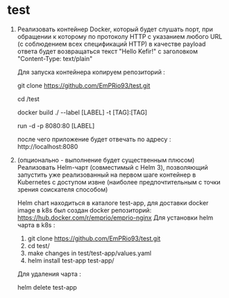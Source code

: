 # test
1. Реализовать контейнер Docker, который будет слушать порт, при обращении к которому по протоколу HTTP с указанием любого URL (с соблюдением всех спецификаций HTTP) в качестве payload ответа будет возвращаться текст "Hello Kefir!" с заголовком "Content-Type: text/plain"

    Для запуска контейнера копируем репозиторий :
    
    git clone https://github.com/EmPRio93/test.git

    cd /test

    docker build ./ --label [LABEL] -t [TAG]:[TAG]

    run -d -p 8080:80 [LABEL]

    после чего приложение будет отвечать по адресу :
    http://localhost:8080

3. (опционально - выполнение будет существенным плюсом) Реализовать Helm-чарт (совместимый с Helm 3), позволяющий запустить уже реализованный на первом шаге контейнер в Kubernetes с доступом извне (наиболее предпочтительным с точки зрения соискателя способом)

    Helm chart находиться в каталоге test-app, для доставки docker image в k8s был создан docker репозиторий: https://hub.docker.com/r/emprio/emprio-nginx
    Для установки helm чарта в k8s :
    1. git clone https://github.com/EmPRio93/test.git 
    2. cd test/
    3. make changes in test/test-app/values.yaml
    4. helm install test-app test-app/ 

    Для удаления чарта :

    helm delete test-app
